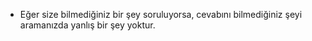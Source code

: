 - Eğer size bilmediğiniz bir şey soruluyorsa, cevabını bilmediğiniz şeyi aramanızda yanlış bir şey yoktur. 